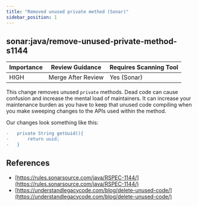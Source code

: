 ```yaml
---
title: "Removed unused private method (Sonar)"
sidebar_position: 1
---
```


## sonar:java/remove-unused-private-method-s1144

| Importance | Review Guidance    | Requires Scanning Tool |
| ---------- | ------------------ | ---------------------- |
| HIGH       | Merge After Review | Yes (Sonar)            |

This change removes unused `private` methods. Dead code can cause confusion and increase the mental load of maintainers. It can increase your maintenance burden as you have to keep that unused code compiling when you make sweeping changes to the APIs used within the method.

Our changes look something like this:

```diff
-   private String getUuid(){
-       return uuid;
-   }
```

## References

- [https://rules.sonarsource.com/java/RSPEC-1144/](https://rules.sonarsource.com/java/RSPEC-1144/)
- [https://understandlegacycode.com/blog/delete-unused-code/](https://understandlegacycode.com/blog/delete-unused-code/)
